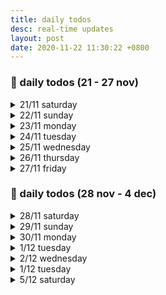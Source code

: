 ```yaml
---
title: daily todos
desc: real-time updates
layout: post
date: 2020-11-22 11:30:22 +0800
---
```


<h3>📅 daily todos (21 - 27 nov)</h3>
<details>
<summary>21/11 saturday</summary>
<h3>21/11 saturday</h3>

<p>
📃 <b>to-do</b>
<ul>
    <li>recap</li>
    <li>japanese - ◯ ◯ </li>
    <li class="done">art</li>
</ul>
</p>
<br><br>
</details>

<details>
<summary>22/11 sunday</summary>
<h3>22/11 sunday</h3>

<p>
📃 <b>to-do</b>
<ul>
    <li>recap</li>
    <li class="done">japanese - ⬤ ⬤ </li>
    <li class="done">art</li>
    <li class="done">workout</li>
</ul>
</p>
<br><br>
</details>

<details>
<summary>23/11 monday</summary>
<h3>23/11 monday</h3>

<p>
📃 <b>to-do</b>
<ul>
    <li class="done">recap</li>
    <li class="done">web dev - ⬤ ⬤ ⬤ </li>
    <li class="done">japanese - ⬤ ⬤ </li>
    <li class="done">art</li>
    <li class="done">workout</li>
</ul>
</p>

<p>
23:50: How did I manage to complete all the tasks for today and also go for a haircut, buy dinner, practise the guitar & piano??? Truly bizarre. But this might be the closest I've been to my ideal day thus far. Drains my battery flat but it's the good kind of tired. 🌙
</p>
<br><br>
</details>

<details>
<summary>24/11 tuesday</summary>
<h3>24/11 tuesday</h3>

<p>
📃 <b>to-do</b>
<ul>
    <li>web dev - ⬤ ◯ ◯</li>
    <li>japanese - ◯ ◯ </li>
    <li class="done">art</li>
    <li class="done">workout</li>
</ul>
</p>

<p>
17:12: I might've just jinxed my productivity streak away but at least I managed to finish a book which, honestly, isn't much 😶 Gonna do a quick workout now and see if I can salvage the rest of the day.
</p>
<br><br>
</details>

<details>
<summary>25/11 wednesday</summary>
<h3>25/11 wednesday</h3>

<p>
📃 <b>to-do</b>
<ul>
    <li>web dev - ⬤ ◯</li>
    <li>japanese - ◯ ◯ </li>
    <li class="done">art</li>
    <li class="done">workout</li>
</ul>
</p>

<br><br>

</details>

<details>
<summary>26/11 thursday</summary>
<h3>26/11 thursday</h3>

<p>
📃 <b>to-do</b>
<ul>
    <li class="done">web dev - ⬤ ⬤ ⬤ ⬤ ⬤ ⬤ </li>
    <li>japanese - ◯ ◯ </li>
    <li class="done">art</li>
    <li class="done">workout</li>
</ul>
</p>

<br><br>

</details>

<details>
<summary>27/11 friday</summary>
<h3>27/11 friday</h3>

<p>
📃 <b>to-do</b>
<ul>
    <li>web dev - ◯ ◯ ◯ ◯</li>
    <li>japanese - ◯ </li>
    <li class="done">art</li>
    <li class="done">not a workout but a nice stroll beside the river</li>
</ul>
</p>

<br><br>

</details>

<h3>📅 daily todos (28 nov - 4 dec)</h3>

<details>
<summary>28/11 saturday</summary>
<h3>28/11 saturday</h3>

<p>
📃 <b>to-do</b>
<ul>
    <li class="done">ui prototyping</li>
    <li>web dev - ◯ ◯  </li>
    <li>recap</li>
    <li class="done">art</li>
</ul>
</p>
<br><br>
</details>

<details>
<summary>29/11 sunday</summary>
<h3>29/11 sunday</h3>

<p>
📃 <b>to-do</b>
<ul>
    <li class="done">ui prototyping</li>
    <li>recap</li>
    <li>web dev - ◯ ◯  </li>
    <li>art</li>
    <li class="done">workout</li>
</ul>
</p>
<br><br>
</details>

<details>
<summary>30/11 monday</summary>
<h3>30/11 monday</h3>

<p>
📃 <b>to-do</b>
<ul>
    <li class="done">ui prototyping</li>
    <li class="done">art</li>
    <li class="done">workout</li>
</ul>
</p>
<br><br>
</details>

<details>
<summary>1/12 tuesday</summary>
<h3>1/12 tuesday</h3>

<p>
📃 <b>to-do</b>
<ul>
    <li>update prototype</li>
    <li class="done">art</li>
    <li class="done">45min walk</li>
</ul>
</p>
<br><br>
</details>

<details>
<summary>2/12 wednesday</summary>
<h3>2/12 wednesday</h3>

<p>
📃 <b>to-do</b>
<ul>
    <li class="done">update prototype</li>
    <li class="done">finish setting up environment</li>
    <li>art</li>
    <li class="done">workout</li>
</ul>
</p>
<br><br>
</details>

<details>
<summary>1/12 tuesday</summary>
<h3>1/12 tuesday</h3>

<p>
📃 <b>to-do</b>
<ul>
    <li class="done">proj - set up database</li>
    <li class="done">proj - set up scaffold</li>
    <li>art</li>
    <li class="done">workout</li>
</ul>
</p>
<br><br>
</details>

<details>
<summary>5/12 saturday</summary>
<h3>5/12 saturday</h3>

<p>
📃 <b>to-do</b>
<ul>
    <li>proj todos</li>
    <li>art</li>
    <li class="done">workout</li>
</ul>
</p>
<br><br>
</details>
